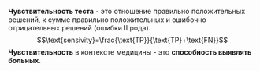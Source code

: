 **Чувствительность теста** - это отношение правильно положительных решений, к сумме правильно положительных и ошибочно отрицательных решений (ошибки II рода).$$\text{sensivity}=\frac{\text{TP}}{\text{TP}+\text{FN}}$$**Чувствительность** в контексте медицины - это **способность выявлять больных**.